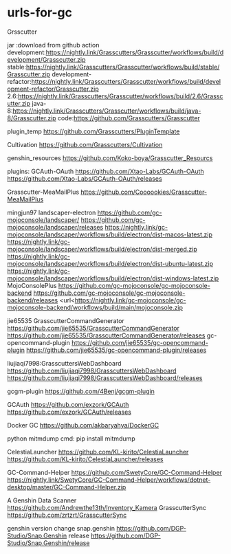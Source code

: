 # urls-for-gc

<url></url>
Grsscutter

jar :download from github action
development:<url>https://nightly.link/Grasscutters/Grasscutter/workflows/build/development/Grasscutter.zip</url>
stable:<url>https://nightly.link/Grasscutters/Grasscutter/workflows/build/stable/Grasscutter.zip</url>
development-refactor:<url>https://nightly.link/Grasscutters/Grasscutter/workflows/build/development-refactor/Grasscutter.zip</url>
2.6:<url>https://nightly.link/Grasscutters/Grasscutter/workflows/build/2.6/Grasscutter.zip</url>
java-8:<url>https://nightly.link/Grasscutters/Grasscutter/workflows/build/java-8/Grasscutter.zip</url>
code:<url>https://github.com/Grasscutters/Grasscutter</url>

plugin_temp
<url>https://github.com/Grasscutters/PluginTemplate</url>


Cultivation
<url>https://github.com/Grasscutters/Cultivation</url>

genshin_resources
<url>https://github.com/Koko-boya/Grasscutter_Resourcs</url>

plugins:
GCAuth-OAuth
<url>https://github.com/Xtao-Labs/GCAuth-OAuth</url>
<url>https://github.com/Xtao-Labs/GCAuth-OAuth/releases</url>

Grasscutter-MeaMailPlus
<url>https://github.com/Coooookies/Grasscutter-MeaMailPlus</url>

mingjun97
landscaper-electron
<url>https://github.com/gc-mojoconsole/landscaper/</url>
<url>https://github.com/gc-mojoconsole/landscaper/releases</url>
<url>https://nightly.link/gc-mojoconsole/landscaper/workflows/build/electron/dist-macos-latest.zip</url>
<url>https://nightly.link/gc-mojoconsole/landscaper/workflows/build/electron/dist-merged.zip</url>
<url>https://nightly.link/gc-mojoconsole/landscaper/workflows/build/electron/dist-ubuntu-latest.zip</url>
<url>https://nightly.link/gc-mojoconsole/landscaper/workflows/build/electron/dist-windows-latest.zip</url>
MojoConsolePlus
<url>https://github.com/gc-mojoconsole/gc-mojoconsole-backend</url>
<url>https://github.com/gc-mojoconsole/gc-mojoconsole-backend/releases</url>
<url<https://nightly.link/gc-mojoconsole/gc-mojoconsole-backend/workflows/build/main/mojoconsole.zip</url>


jie65535
GrasscutterCommandGenerator
<url>https://github.com/jie65535/GrasscutterCommandGenerator</url>
<url>https://github.com/jie65535/GrasscutterCommandGenerator/releases</url>
gc-opencommand-plugin
<url>https://github.com/jie65535/gc-opencommand-plugin</url>
<url>https://github.com/jie65535/gc-opencommand-plugin/releases</url>




liujiaqi7998:GrasscuttersWebDashboard
<url>https://github.com/liujiaqi7998/GrasscuttersWebDashboard</url>
<url>https://github.com/liujiaqi7998/GrasscuttersWebDashboard/releases</url>

gcgm-plugin
<url>https://github.com/4Benj/gcgm-plugin</url>

GCAuth
<url>https://github.com/exzork/GCAuth</url>
<url>https://github.com/exzork/GCAuth/releases</url>


Docker GC
<url>https://github.com/akbaryahya/DockerGC</url>

python mitmdump
cmd:
pip install mitmdump

CelestiaLauncher
<url>https://github.com/KL-kirito/CelestiaLauncher</url>
<url>https://github.com/KL-kirito/CelestiaLauncher/releases</url>

GC-Command-Helper
<url>https://github.com/SwetyCore/GC-Command-Helper</url>
<url>https://nightly.link/SwetyCore/GC-Command-Helper/workflows/dotnet-desktop/master/GC-Command-Helper.zip</url>


A Genshin Data Scanner
</url>https://github.com/Andrewthe13th/Inventory_Kamera</url>
GrasscutterSync
</url>https://github.com/zrtzrt/GrasscutterSync</url>

genshin version change
snap.genshin
<url>https://github.com/DGP-Studio/Snap.Genshin</url>
release
<url>https://github.com/DGP-Studio/Snap.Genshin/release</url>
